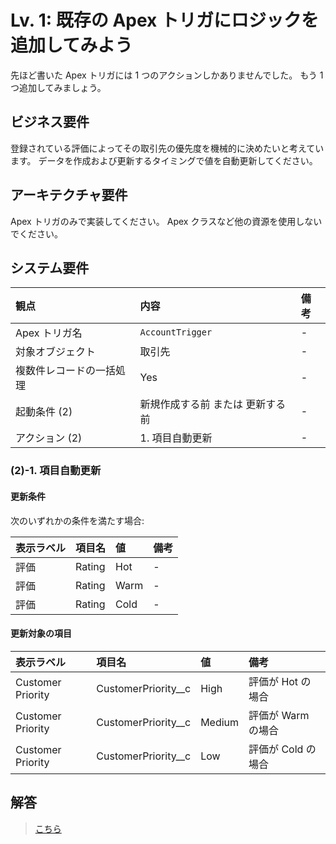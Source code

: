 # Lv. 1: 既存の Apex トリガにロジックを追加してみよう

先ほど書いた Apex トリガには 1 つのアクションしかありませんでした。
もう 1 つ追加してみましょう。

## ビジネス要件

登録されている評価によってその取引先の優先度を機械的に決めたいと考えています。
データを作成および更新するタイミングで値を自動更新してください。

## アーキテクチャ要件

Apex トリガのみで実装してください。
Apex クラスなど他の資源を使用しないでください。

## システム要件

| 観点                     | 内容                             | 備考 |
| :----------------------- | :------------------------------- | :--- |
| Apex トリガ名            | `AccountTrigger`                 | -    |
| 対象オブジェクト         | 取引先                           | -    |
| 複数件レコードの一括処理 | Yes                              | -    |
| 起動条件 (2)             | 新規作成する前 または 更新する前 | -    |
| アクション (2)           | 1. 項目自動更新                  | -    |

### (2)-1. 項目自動更新

#### 更新条件

次のいずれかの条件を満たす場合:

| 表示ラベル | 項目名 | 値   | 備考 |
| :--------- | :----- | :--- | :--- |
| 評価       | Rating | Hot  | -    |
| 評価       | Rating | Warm | -    |
| 評価       | Rating | Cold | -    |

#### 更新対象の項目

| 表示ラベル        | 項目名                | 値     | 備考               |
| :---------------- | :-------------------- | :----- | :----------------- |
| Customer Priority | CustomerPriority\_\_c | High   | 評価が Hot の場合  |
| Customer Priority | CustomerPriority\_\_c | Medium | 評価が Warm の場合 |
| Customer Priority | CustomerPriority\_\_c | Low    | 評価が Cold の場合 |

## 解答

> [こちら](level-01-answer.md)
